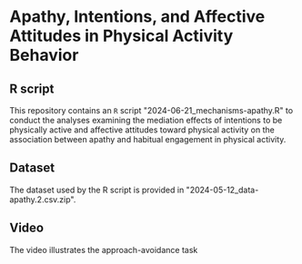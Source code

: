 # Apathy, Intentions, and Affective Attitudes in Physical Activity Behavior


## R script
This repository contains an `R` script "2024-06-21_mechanisms-apathy.R" to conduct the analyses examining the mediation effects of intentions to be physically active and affective attitudes toward physical activity on the association between apathy and habitual engagement in physical activity. 

## Dataset
The dataset used by the R script is provided in "2024-05-12_data-apathy.2.csv.zip".

## Video
The video illustrates the approach-avoidance task
